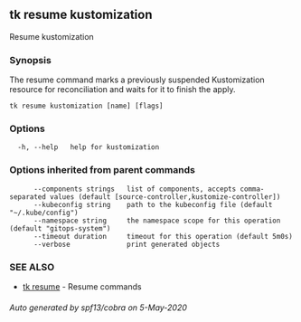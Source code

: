 ## tk resume kustomization

Resume kustomization

### Synopsis

The resume command marks a previously suspended Kustomization resource for reconciliation and waits for it to finish the apply.

```
tk resume kustomization [name] [flags]
```

### Options

```
  -h, --help   help for kustomization
```

### Options inherited from parent commands

```
      --components strings   list of components, accepts comma-separated values (default [source-controller,kustomize-controller])
      --kubeconfig string    path to the kubeconfig file (default "~/.kube/config")
      --namespace string     the namespace scope for this operation (default "gitops-system")
      --timeout duration     timeout for this operation (default 5m0s)
      --verbose              print generated objects
```

### SEE ALSO

* [tk resume](tk_resume.md)	 - Resume commands

###### Auto generated by spf13/cobra on 5-May-2020
